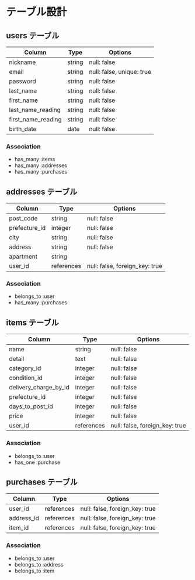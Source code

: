 # テーブル設計

## users テーブル

| Column             | Type    | Options                   |
| ------------------ | ------- | ------------------------- |
| nickname           | string  | null: false               |
| email              | string  | null: false, unique: true |
| password           | string  | null: false               |
| last_name          | string  | null: false               |
| first_name         | string  | null: false               |
| last_name_reading  | string  | null: false               |
| first_name_reading | string  | null: false               |
| birth_date         | date    | null: false               |

### Association

 - has_many :items
 - has_many :addresses
 - has_many :purchases


## addresses テーブル

| Column        | Type       | Options                        |
| ------------- | ---------- | ------------------------------ |
| post_code     | string     | null: false                    |
| prefecture_id | integer    | null: false                    |
| city          | string     | null: false                    |
| address       | string     | null: false                    |
| apartment     | string     |                                |
| user_id       | references | null: false, foreign_key: true |

### Association

 - belongs_to :user
 - has_many :purchases


## items テーブル

| Column                | Type       | Options                        |
| --------------------- | ---------- | ------------------------------ |
| name                  | string     | null: false                    |
| detail                | text       | null: false                    |
| category_id           | integer    | null: false                    |
| condition_id          | integer    | null: false                    |
| delivery_charge_by_id | integer    | null: false                    |
| prefecture_id         | integer    | null: false                    |
| days_to_post_id       | integer    | null: false                    |
| price                 | integer    | null: false                    |
| user_id               | references | null: false, foreign_key: true |

### Association

 - belongs_to :user
 - has_one :purchase


## purchases テーブル

| Column     | Type       | Options                        |
| ---------- | ---------- | ------------------------------ |
| user_id    | references | null: false, foreign_key: true |
| address_id | references | null: false, foreign_key: true |
| item_id    | references | null: false, foreign_key: true |

### Association

 - belongs_to :user
 - belongs_to :address
 - belongs_to :item